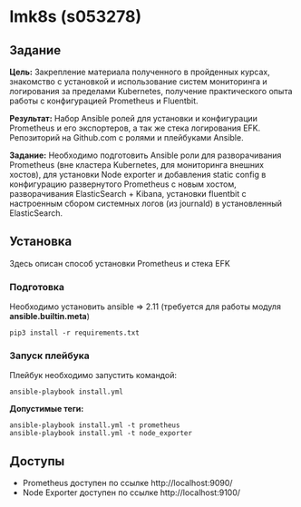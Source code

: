 # lmk8s (s053278)
## Задание

**Цель:** Закрепление материала полученного в пройденных курсах, знакомство с установкой и использование систем мониторинга и логирования за пределами Kubernetes, получение практического опыта работы с конфигурацией Prometheus и Fluentbit.

**Результат:** Набор Ansible ролей для установки и конфигурации Prometheus и его экспортеров, а так же стека логирования EFK.
Репозиторий на Github.com с ролями и плейбуками Ansible.

**Задание:** Необходимо подготовить Ansible роли для разворачивания Prometheus (вне кластера Kubernetes, для мониторинга внешних хостов), для установки Node exporter и добавления static config в конфигурацию развернутого Prometheus с новым хостом, разворачивания ElasticSearch + Kibana, установки fluentbit с настроенным сбором системных логов (из journald) в установленный ElasticSearch.

## Установка
Здесь описан способ установки Prometheus и стека EFK

### Подготовка
Необходимо установить ansible => 2.11 (требуется для работы модуля **ansible.builtin.meta**)
```
pip3 install -r requirements.txt
```
### Запуск плейбука
Плейбук необходимо запустить командой:
```
ansible-playbook install.yml
```

**Допустимые теги:**
```
ansible-playbook install.yml -t prometheus
ansible-playbook install.yml -t node_exporter
```

## Доступы
- Prometheus доступен по ссылке http://localhost:9090/
- Node Exporter доступен по ссылке http://localhost:9100/